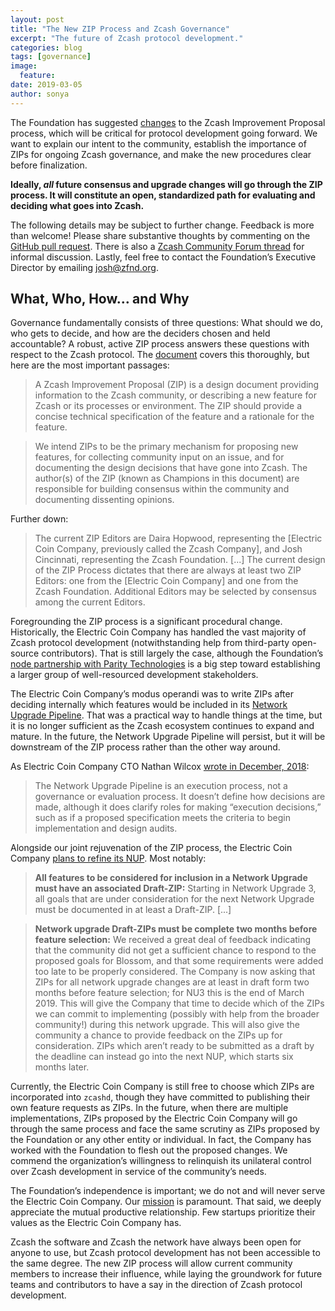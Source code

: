 ```yaml
---
layout: post
title: "The New ZIP Process and Zcash Governance"
excerpt: "The future of Zcash protocol development."
categories: blog
tags: [governance]
image:
  feature: 
date: 2019-03-05
author: sonya
---
```


The Foundation has suggested [changes](https://github.com/zcash/zips/blob/a998182f185fe5e741ac8b2f8aa57d3d31e58c2f/zip-0000.rst) to the Zcash Improvement Proposal process, which will be critical for protocol development going forward. We want to explain our intent to the community, establish the importance of ZIPs for ongoing Zcash governance, and make the new procedures clear before finalization.

**Ideally, _all_ future consensus and upgrade changes will go through the ZIP process. It will constitute an open, standardized path for evaluating and deciding what goes into Zcash.**

The following details may be subject to further change. Feedback is more than welcome! Please share substantive thoughts by commenting on the [GitHub pull request](https://github.com/zcash/zips/pull/206). There is also a [Zcash Community Forum thread](https://forum.zcashcommunity.com/t/updated-zip-process-proposal/32750) for informal discussion. Lastly, feel free to contact the Foundation’s Executive Director by emailing josh@zfnd.org.

## What, Who, How… and Why

Governance fundamentally consists of three questions: What should we do, who gets to decide, and how are the deciders chosen and held accountable? A robust, active ZIP process answers these questions with respect to the Zcash protocol. The [document](https://github.com/zcash/zips/blob/a998182f185fe5e741ac8b2f8aa57d3d31e58c2f/zip-0000.rst) covers this thoroughly, but here are the most important passages:

> A Zcash Improvement Proposal (ZIP) is a design document providing information to the Zcash community, or describing a new feature for Zcash or its processes or environment. The ZIP should provide a concise technical specification of the feature and a rationale for the feature.

> We intend ZIPs to be the primary mechanism for proposing new features, for collecting community input on an issue, and for documenting the design decisions that have gone into Zcash. The author(s) of the ZIP (known as Champions in this document) are responsible for building consensus within the community and documenting dissenting opinions.

Further down:

> The current ZIP Editors are Daira Hopwood, representing the [Electric Coin Company, previously called the Zcash Company], and Josh Cincinnati, representing the Zcash Foundation. [...] The current design of the ZIP Process dictates that there are always at least two ZIP Editors: one from the [Electric Coin Company] and one from the Zcash Foundation. Additional Editors may be selected by consensus among the current Editors.

Foregrounding the ZIP process is a significant procedural change. Historically, the Electric Coin Company has handled the vast majority of Zcash protocol development (notwithstanding help from third-party open-source contributors). That is still largely the case, although the Foundation’s [node partnership with Parity Technologies](https://www.zfnd.org/blog/parity-partnership/) is a big step toward establishing a larger group of well-resourced development stakeholders.

The Electric Coin Company’s modus operandi was to write ZIPs after deciding internally which features would be included in its [Network Upgrade Pipeline](https://z.cash/blog/the-zcash-network-upgrade-pipeline/). That was a practical way to handle things at the time, but it is no longer sufficient as the Zcash ecosystem continues to expand and mature. In the future, the Network Upgrade Pipeline will persist, but it will be downstream of the ZIP process rather than the other way around.

As Electric Coin Company CTO Nathan Wilcox [wrote in December, 2018](https://z.cash/blog/the-zcash-network-upgrade-pipeline):

> The Network Upgrade Pipeline is an execution process, not a governance or evaluation process. It doesn’t define how decisions are made, although it does clarify roles for making “execution decisions,” such as if a proposed specification meets the criteria to begin implementation and design audits.

Alongside our joint rejuvenation of the ZIP process, the Electric Coin Company [plans to refine its NUP](https://forum.zcashcommunity.com/t/call-for-nu3-zips-and-network-upgrade-pipeline-process-changes/32749). Most notably:

> **All features to be considered for inclusion in a Network Upgrade must have an associated Draft-ZIP:** Starting in Network Upgrade 3, all goals that are under consideration for the next Network Upgrade must be documented in at least a Draft-ZIP. [...]

> **Network upgrade Draft-ZIPs must be complete two months before feature selection:** We received a great deal of feedback indicating that the community did not get a sufficient chance to respond to the proposed goals for Blossom, and that some requirements were added too late to be properly considered. The Company is now asking that ZIPs for all network upgrade changes are at least in draft form two months before feature selection; for NU3 this is the end of March 2019. This will give the Company that time to decide which of the ZIPs we can commit to implementing (possibly with help from the broader community!) during this network upgrade. This will also give the community a chance to provide feedback on the ZIPs up for consideration. ZIPs which aren’t ready to be submitted as a draft by the deadline can instead go into the next NUP, which starts six months later.

Currently, the Electric Coin Company is still free to choose which ZIPs are incorporated into `zcashd`, though they have committed to publishing their own feature requests as ZIPs. In the future, when there are multiple implementations, ZIPs proposed by the Electric Coin Company will go through the same process and face the same scrutiny as ZIPs proposed by the Foundation or any other entity or individual. In fact, the Company has worked with the Foundation to flesh out the proposed changes. We commend the organization’s willingness to relinquish its unilateral control over Zcash development in service of the community’s needs.

The Foundation’s independence is important; we do not and will never serve the Electric Coin Company. Our [mission](https://www.zfnd.org/about/#mission) is paramount. That said, we deeply appreciate the mutual productive relationship. Few startups prioritize their values as the Electric Coin Company has.

Zcash the software and Zcash the network have always been open for anyone to use, but Zcash protocol development has not been accessible to the same degree. The new ZIP process will allow current community members to increase their influence, while laying the groundwork for future teams and contributors to have a say in the direction of Zcash protocol development.
